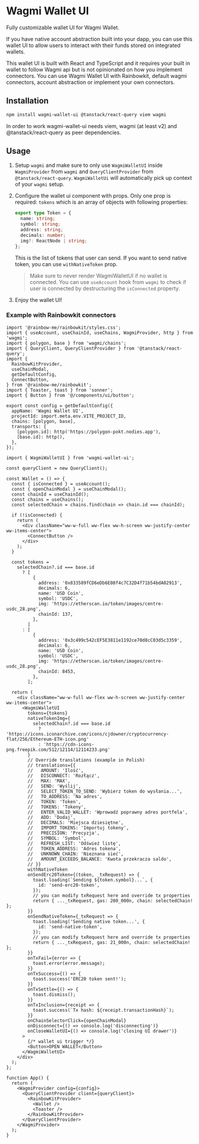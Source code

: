 # Wagmi Wallet UI

Fully customizable wallet UI for Wagmi Wallet.

If you have native account abstraction built into your dapp, you can use this wallet UI to allow users to interact with their funds stored on integrated wallets.

This wallet UI is built with React and TypeScript and it requires your built in wallet to follow Wagmi api but is not opinionated on how you implement connectors. You can use Wagmi Wallet UI with Rainbowkit, default wagmi connectors, account abstraction or implement your own connectors.

## Installation

```bash
npm install wagmi-wallet-ui @tanstack/react-query viem wagmi
```

In order to work wagmi-wallet-ui needs viem, wagmi (at least v2) and @tanstack/react-query as peer dependencies.

## Usage

1. Setup `wagmi` and make sure to only use `WagmiWalletUI` inside `WagmiProvider` from `wagmi` and `QueryClientProvider` from `@tanstack/react-query`. `WagmiWalletUi` will automatically pick up context of your `wagmi` setup.

2. Configure the wallet ui component with props. Only one prop is required: `tokens` which is an array of objects with following properties:

   ```ts
   export type Token = {
     name: string;
     symbol: string;
     address: string;
     decimals: number;
     img?: ReactNode | string;
   };
   ```

   This is the list of tokens that user can send. If you want to send native token, you can use `withNativeToken` prop.

   > Make sure to never render WagmiWalletUI if no wallet is connected. You can use `useAccount` hook from `wagmi` to check if user is connected by destructuring the `isConnected` property.

3. Enjoy the wallet UI!

### Example with Rainbowkit connectors

```tsx
import '@rainbow-me/rainbowkit/styles.css';
import { useAccount, useChainId, useChains, WagmiProvider, http } from 'wagmi';
import { polygon, base } from 'wagmi/chains';
import { QueryClient, QueryClientProvider } from '@tanstack/react-query';
import {
  RainbowKitProvider,
  useChainModal,
  getDefaultConfig,
  ConnectButton,
} from '@rainbow-me/rainbowkit';
import { Toaster, toast } from 'sonner';
import { Button } from '@/components/ui/button';

export const config = getDefaultConfig({
  appName: 'Wagmi Wallet UI',
  projectId: import.meta.env.VITE_PROJECT_ID,
  chains: [polygon, base],
  transports: {
    [polygon.id]: http('https://polygon-pokt.nodies.app'),
    [base.id]: http(),
  },
});

import { WagmiWalletUI } from 'wagmi-wallet-ui';

const queryClient = new QueryClient();

const Wallet = () => {
  const { isConnected } = useAccount();
  const { openChainModal } = useChainModal();
  const chainId = useChainId();
  const chains = useChains();
  const selectedChain = chains.find(chain => chain.id === chainId);

  if (!isConnected) {
    return (
      <div className="ww-w-full ww-flex ww-h-screen ww-justify-center ww-items-center">
        <ConnectButton />
      </div>
    );
  }

  const tokens =
    selectedChain?.id === base.id
      ? [
          {
            address: '0x833589fCD6eDb6E08f4c7C32D4f71b54bdA02913',
            decimals: 6,
            name: 'USD Coin',
            symbol: 'USDC',
            img: 'https://etherscan.io/token/images/centre-usdc_28.png',
            chainId: 137,
          },
        ]
      : [
          {
            address: '0x3c499c542cEF5E3811e1192ce70d8cC03d5c3359',
            decimals: 6,
            name: 'USD Coin',
            symbol: 'USDC',
            img: 'https://etherscan.io/token/images/centre-usdc_28.png',
            chainId: 8453,
          },
        ];

  return (
    <div className="ww-w-full ww-flex ww-h-screen ww-justify-center ww-items-center">
      <WagmiWalletUI
        tokens={tokens}
        nativeTokenImg={
          selectedChain?.id === base.id
            ? 'https://icons.iconarchive.com/icons/cjdowner/cryptocurrency-flat/256/Ethereum-ETH-icon.png'
            : 'https://cdn-icons-png.freepik.com/512/12114/12114233.png'
        }
        // Override translations (example in Polish)
        // translations={{
        //   AMOUNT: 'Ilość',
        //   DISCONNECT: 'Rozłącz',
        //   MAX: 'MAX',
        //   SEND: 'Wyślij',
        //   SELECT_TOKEN_TO_SEND: 'Wybierz token do wysłania...',
        //   TO_ADDRESS: 'Na adres',
        //   TOKEN: 'Token',
        //   TOKENS: 'Tokeny',
        //   ENTER_VALID_WALLET: 'Wprowadź poprawny adres portfela',
        //   ADD: 'Dodaj',
        //   DECIMALS: 'Miejsca dziesiętne',
        //   IMPORT_TOKENS: 'Importuj tokeny',
        //   PRECISION: 'Precyzja',
        //   SYMBOL: 'Symbol',
        //   REFRESH_LIST: 'Odśwież listę',
        //   TOKEN_ADDRESS: 'Adres tokena',
        //   UNKNOWN_CHAIN: 'Nieznana sieć',
        //   AMOUNT_EXCEEDS_BALANCE: 'Kwota przekracza saldo',
        // }}
        withNativeToken
        onSendErc20Token={(token, _txRequest) => {
          toast.loading(`Sending ${token.symbol}...`, {
            id: 'send-erc20-token',
          });
          // you can modify txRequest here and override tx properties
          return { ..._txRequest, gas: 200_000n, chain: selectedChain! };
        }}
        onSendNativeToken={_txRequest => {
          toast.loading('Sending native token...', {
            id: 'send-native-token',
          });
          // you can modify txRequest here and override tx properties
          return { ..._txRequest, gas: 21_000n, chain: selectedChain! };
        }}
        onTxFail={error => {
          toast.error(error.message);
        }}
        onTxSuccess={() => {
          toast.success('ERC20 token sent!');
        }}
        onTxSettle={() => {
          toast.dismiss();
        }}
        onTxInclusion={receipt => {
          toast.success(`Tx hash: ${receipt.transactionHash}`);
        }}
        onChainSelectorClick={openChainModal}
        onDisconnect={() => console.log('disconnecting')}
        onCloseWalletUI={() => console.log('closing UI drawer')}
      >
        {/* wallet ui trigger */}
        <Button>OPEN WALLET</Button>
      </WagmiWalletUI>
    </div>
  );
};

function App() {
  return (
    <WagmiProvider config={config}>
      <QueryClientProvider client={queryClient}>
        <RainbowKitProvider>
          <Wallet />
          <Toaster />
        </RainbowKitProvider>
      </QueryClientProvider>
    </WagmiProvider>
  );
}
```
